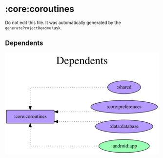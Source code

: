 # :core:coroutines

Do not edit this file.
It was automatically generated by the `generateProjectReadme` task.

## Dependents
![](assets/module_dependent_graph.svg)